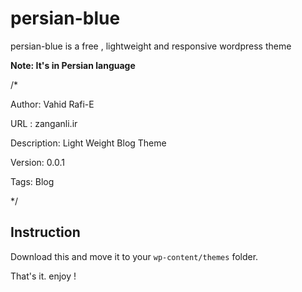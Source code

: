 # persian-blue 
persian-blue is a free , lightweight and responsive wordpress theme

**Note: It's in Persian language**

/*

Author: Vahid Rafi-E 

URL : zanganli.ir  

Description: Light Weight Blog Theme 

Version: 0.0.1

Tags: Blog 

*/


## Instruction
 Download this and move it to your `wp-content/themes` folder. 
 
 That's it. enjoy !





